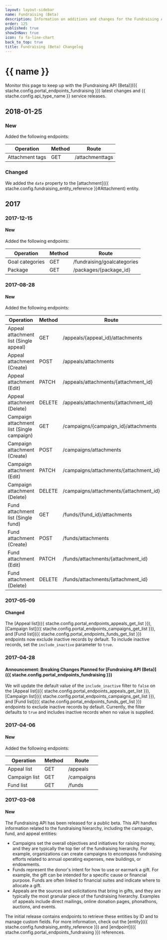 ```yaml
---
layout: layout-sidebar
name: Fundraising (Beta)
description: Information on additions and changes for the Fundraising API (Beta).
order: 125
published: true
showInNav: true
icon: fa fa-line-chart
back_to_top: true
title: Fundraising (Beta) Changelog
---
```


# {{ name }}

Monitor this page to keep up with the [Fundraising API (Beta)]({{ stache.config.portal_endpoints_fundraising }}) latest changes and {{ stache.config.api_type_name }} service releases.

## 2018-01-25

### New

Added the following endpoints:

<div class="table-responsive">
  <table class="table table-striped table-hover">
    <thead>
      <tr>
        <th>Operation</th>
        <th>Method</th>
        <th>Route</th>
      </tr>
    </thead>
      <tr class="clickable-row" data-url="{{ stache.config.portal_endpoints_fundraising_attachment_tags_get }}">
        <td>Attachment tags</td>
        <td>GET</td>
        <td>/attachmenttags</td>
      </tr>
    </tbody>
  </table>
</div>

### Changed

We added the `date` property to the [attachment]({{ stache.config.fundraising_entity_reference }}#Attachment) entity.

## 2017

### 2017-12-15

#### New

Added the following endpoints:

<div class="table-responsive">
  <table class="table table-striped table-hover">
    <thead>
      <tr>
        <th>Operation</th>
        <th>Method</th>
        <th>Route</th>
      </tr>
    </thead>
    <tbody>
      <tr class="clickable-row" data-url="{{ stache.config.portal_endpoints_goal_categories_get }}">
        <td>Goal categories</td>
        <td>GET</td>
        <td>/fundraising/goalcategories</td>
      </tr>
      <tr class="clickable-row" data-url="{{ stache.config.portal_endpoints_package_get }}">
        <td>Package</td>
        <td>GET</td>
        <td>/packages/{package_id}</td>
      </tr>
    </tbody>
  </table>
</div>

### 2017-08-28

#### New

Added the following endpoints:

<div class="table-responsive">
  <table class="table table-striped table-hover">
    <thead>
      <tr>
        <th>Operation</th>
        <th>Method</th>
        <th>Route</th>
      </tr>
    </thead>
    <tbody>
      <tr class="clickable-row" data-url="{{ stache.config.portal_endpoints_appeal_attachments_get_list }}">
        <td>Appeal attachment list (Single appeal)</td>
        <td>GET</td>
        <td>/appeals/{appeal_id}/attachments</td>
      </tr>
      <tr class="clickable-row" data-url="{{ stache.config.portal_endpoints_appeal_attachments_create }}">
        <td>Appeal attachment (Create)</td>
        <td>POST</td>
        <td>/appeals/attachments</td>
      </tr>
      <tr class="clickable-row" data-url="{{ stache.config.portal_endpoints_appeal_attachments_edit }}">
        <td>Appeal attachment (Edit)</td>
        <td>PATCH</td>
        <td>/appeals/attachments/{attachment_id}</td>
      </tr>
      <tr class="clickable-row" data-url="{{ stache.config.portal_endpoints_appeal_attachments_delete }}">
        <td>Appeal attachment (Delete)</td>
        <td>DELETE</td>
        <td>/appeals/attachments/{attachment_id}</td>
      </tr>
      <tr class="clickable-row" data-url="{{ stache.config.portal_endpoints_campaign_attachments_get_list }}">
        <td>Campaign attachment list (Single campaign)</td>
        <td>GET</td>
        <td>/campaigns/{campaign_id}/attachments</td>
      </tr>
      <tr class="clickable-row" data-url="{{ stache.config.portal_endpoints_campaign_attachments_create }}">
        <td>Campaign attachment (Create)</td>
        <td>POST</td>
        <td>/campaigns/attachments</td>
      </tr>
      <tr class="clickable-row" data-url="{{ stache.config.portal_endpoints_campaign_attachments_edit }}">
        <td>Campaign attachment (Edit)</td>
        <td>PATCH</td>
        <td>/campaigns/attachments/{attachment_id}</td>
      </tr>
      <tr class="clickable-row" data-url="{{ stache.config.portal_endpoints_campaign_attachments_delete }}">
        <td>Campaign attachment (Delete)</td>
        <td>DELETE</td>
        <td>/campaigns/attachments/{attachment_id}</td>
      </tr>
      <tr class="clickable-row" data-url="{{ stache.config.portal_endpoints_fund_attachments_get_list }}">
        <td>Fund attachment list (Single fund)</td>
        <td>GET</td>
        <td>/funds/{fund_id}/attachments</td>
      </tr>
      <tr class="clickable-row" data-url="{{ stache.config.portal_endpoints_fund_attachments_create }}">
        <td>Fund attachment (Create)</td>
        <td>POST</td>
        <td>/funds/attachments</td>
      </tr>
      <tr class="clickable-row" data-url="{{ stache.config.portal_endpoints_fund_attachments_edit }}">
        <td>Fund attachment (Edit)</td>
        <td>PATCH</td>
        <td>/funds/attachments/{attachment_id}</td>
      </tr>
      <tr class="clickable-row" data-url="{{ stache.config.portal_endpoints_fund_attachments_delete }}">
        <td>Fund attachment (Delete)</td>
        <td>DELETE</td>
        <td>/funds/attachments/{attachment_id}</td>
      </tr>
    </tbody>
  </table>
</div>

### 2017-05-09

#### Changed

The [Appeal list]({{ stache.config.portal_endpoints_appeals_get_list }}), [Campaign list]({{ stache.config.portal_endpoints_campaigns_get_list }}), and [Fund list]({{ stache.config.portal_endpoints_funds_get_list }}) endpoints now exclude inactive records by default. To include inactive records, set the `include_inactive` parameter to `true`.

### 2017-04-28

#### Announcement: Breaking Changes Planned for [Fundraising API (Beta)]({{ stache.config.portal_endpoints_fundraising }})

We will update the default value of the `include_inactive` filter to `false` on the [Appeal list]({{ stache.config.portal_endpoints_appeals_get_list }}), [Campaign list]({{ stache.config.portal_endpoints_campaigns_get_list }}), and [Fund list]({{ stache.config.portal_endpoints_funds_get_list }}) endpoints to exclude inactive records by default. Currently, the filter defaults to `true` and includes inactive records when no value is supplied. 

### 2017-04-06

#### New

Added the following endpoints:

<div class="table-responsive">
  <table class="table table-striped table-hover">
    <thead>
      <tr>
        <th>Operation</th>
        <th>Method</th>
        <th>Route</th>
      </tr>
    </thead>
    <tbody>
      <tr class="clickable-row" data-url="{{ stache.config.portal_endpoints_appeals_get_list }}">
        <td>Appeal list</td>
        <td>GET</td>
        <td>/appeals</td>
      </tr>
      <tr class="clickable-row" data-url="{{ stache.config.portal_endpoints_campaigns_get_list }}">
        <td>Campaign list</td>
        <td>GET</td>
        <td>/campaigns</td>
      </tr>
      <tr class="clickable-row" data-url="{{ stache.config.portal_endpoints_funds_get_list }}">
        <td>Fund list</td>
        <td>GET</td>
        <td>/funds</td>
      </tr>
    </tbody>
  </table>
</div>

### 2017-03-08

#### New

The Fundraising API has been released for a public beta. This API handles information related to the fundraising hierarchy, including the campaign, fund, and appeal entities:
 - Campaigns set the overall objectives and initiatives for raising money, and they are typically the top tier of the fundraising hierarchy. For example, organizations can create campaigns to encompass fundraising efforts related to annual operating expenses, new buildings, or endowments.
 - Funds represent the donor's intent for how to use or earmark a gift. For example, the gift can be intended for a specific cause or financial purpose. Funds are often linked to financial suites and indicate where to allocate a gift.
 -  Appeals are the sources and solicitations that bring in gifts, and they are typically the most granular piece of the fundraising hierarchy. Examples of appeals include direct mailings, online donation pages, phonathons, auctions, and events.

The initial release contains endpoints to retrieve these entities by ID and to manage custom fields. For more information, check out the [entity]({{ stache.config.fundraising_entity_reference }}) and [endpoint]({{ stache.config.portal_endpoints_fundraising }}) references.
